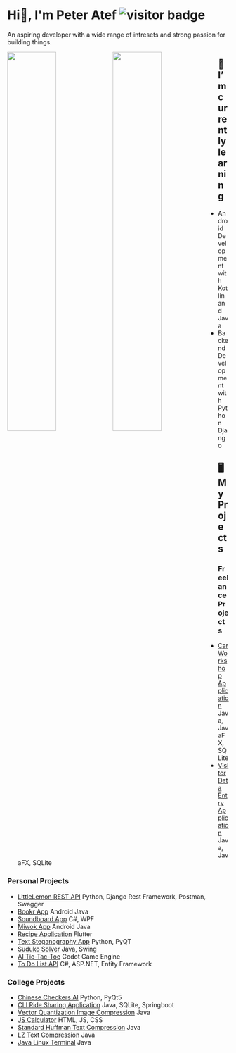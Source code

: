 # Hi👋, I'm Peter Atef ![visitor badge](https://visitor-badge.glitch.me/badge?page_id=VcelistMC)
An aspiring developer with a wide range of intresets and strong passion for building things.

<img src="https://github-readme-stats.vercel.app/api?username=vcelistmc&include_all_commits=true" width="47%" align="left"/>
<img src="https://github-readme-stats.vercel.app/api/top-langs/?username=vcelistmc&layout=compact" width="47%" align="left"/>


## 🌱 I’m currently learning
- Android Development with Kotlin and Java
- Backend Development with Python Django

## 🖥️ My Projects
### Freelance Projects
- [Car Workshop Application](https://github.com/VcelistMC/CarWorkshop) Java, JavaFX, SQLite
- [Visitor Data Entry Application](https://github.com/VcelistMC/caring-home) Java, JavaFX, SQLite
### Personal Projects
- [LittleLemon REST API](https://github.com/VcelistMC/LittleLemonAPI) Python, Django Rest Framework, Postman, Swagger
- [Bookr App](https://github.com/VcelistMC/BookrApp) Android Java
- [Soundboard App](https://github.com/VcelistMC/SoundBoardApp) C#, WPF
- [Miwok App](https://github.com/VcelistMC/ud839_Miwok) Android Java
- [Recipe Application](https://github.com/VcelistMC/Restraunt) Flutter
- [Text Steganography App](https://github.com/VcelistMC/inText-it) Python, PyQT
- [Suduko Solver](https://github.com/VcelistMC/SodokuSolver) Java, Swing
- [AI Tic-Tac-Toe](https://github.com/VcelistMC/Tic-Tac-Toe) Godot Game Engine
- [To Do List API](https://github.com/VcelistMC/QwestAPI) C#, ASP.NET, Entity Framework
### College Projects
- [Chinese Checkers AI](https://github.com/VcelistMC/Chinese-Checker-AI) Python, PyQt5
- [CLI Ride Sharing Application](https://github.com/VcelistMC/OnDriverSystem_CS_Project) Java, SQLite, Springboot
- [Vector Quantization Image Compression](https://github.com/VcelistMC/VectorQuantizer) Java
- [JS Calculator](https://github.com/VcelistMC/JS-Calculator) HTML, JS, CSS
- [Standard Huffman Text Compression](https://github.com/VcelistMC/Standard-Hoffmann-Compression) Java
- [LZ Text Compression](https://github.com/VcelistMC/LZ77-LZ78-LZW-Text-Compression) Java
- [Java Linux Terminal](https://github.com/VcelistMC/Java-Linux-Terminal) Java
